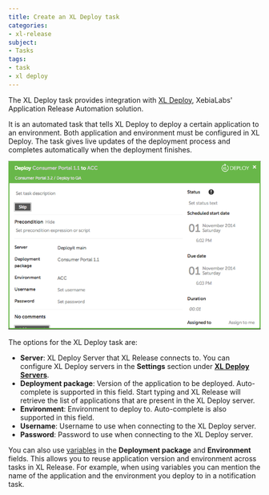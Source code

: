 ```yaml
---
title: Create an XL Deploy task
categories:
- xl-release
subject:
- Tasks
tags:
- task
- xl deploy
---
```


The XL Deploy task provides integration with [XL Deploy](/xl-deploy), XebiaLabs' Application Release Automation solution.

It is an automated task that tells XL Deploy to deploy a certain application to an environment. Both application and environment must be configured in XL Deploy. The task gives live updates of the deployment process and completes automatically when the deployment finishes.

![XL Deploy Task Details](../images/deployit-task-details.png)

The options for the XL Deploy task are:

* **Server**: XL Deploy Server that XL Release connects to. You can configure XL Deploy servers in the **Settings** section under **[XL Deploy Servers](/xl-release/how-to/configure-xl-deploy-servers-in-xl-release.html)**.
* **Deployment package**: Version of the application to be deployed. Auto-complete is supported in this field. Start typing and XL Release will retrieve the list of applications that are present in the XL Deploy server.
* **Environment**: Environment to deploy to. Auto-complete is also supported in this field.
* **Username**: Username to use when connecting to the XL Deploy server.
* **Password**: Password to use when connecting to the XL Deploy server.

You can also use [variables](/xl-release/concept/variables-in-xl-release.html) in the **Deployment package** and **Environment** fields. This allows you to reuse application version and environment across tasks in XL Release. For example, when using variables you can mention the name of the application and the environment you deploy to in a notification task.
